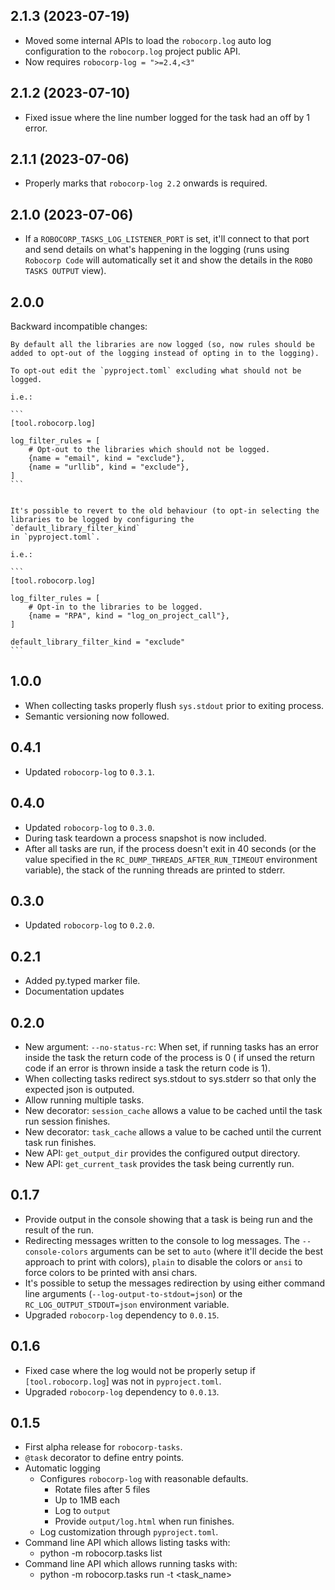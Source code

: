 2.1.3 (2023-07-19)
-----------------------------

- Moved some internal APIs to load the `robocorp.log` auto log configuration to the
  `robocorp.log` project public API.
- Now requires `robocorp-log = ">=2.4,<3"`


2.1.2 (2023-07-10)
-----------------------------

- Fixed issue where the line number logged for the task had an off by 1 error.


2.1.1 (2023-07-06)
-----------------------------

- Properly marks that `robocorp-log 2.2` onwards is required.

  
2.1.0 (2023-07-06)
-----------------------------

- If a `ROBOCORP_TASKS_LOG_LISTENER_PORT` is set, it'll connect to that port
  and send details on what's happening in the logging (runs using `Robocorp Code`
  will automatically set it and show the details in the `ROBO TASKS OUTPUT` view).


2.0.0
-----------------------------

Backward incompatible changes:

    By default all the libraries are now logged (so, now rules should be
    added to opt-out of the logging instead of opting in to the logging).
    
    To opt-out edit the `pyproject.toml` excluding what should not be logged.
    
    i.e.:
    
    ```
    [tool.robocorp.log]
    
    log_filter_rules = [
        # Opt-out to the libraries which should not be logged.
        {name = "email", kind = "exclude"},
        {name = "urllib", kind = "exclude"},
    ]
    ```
    
    
    It's possible to revert to the old behaviour (to opt-in selecting the
    libraries to be logged by configuring the `default_library_filter_kind`
    in `pyproject.toml`.
    
    i.e.:
    
    ```
    [tool.robocorp.log]
    
    log_filter_rules = [
        # Opt-in to the libraries to be logged.
        {name = "RPA", kind = "log_on_project_call"},
    ]
    
    default_library_filter_kind = "exclude"
    ```


1.0.0
-----------------------------

- When collecting tasks properly flush `sys.stdout` prior to exiting process.
- Semantic versioning now followed.

0.4.1
-----------------------------

- Updated `robocorp-log` to `0.3.1`.

0.4.0
-----------------------------

- Updated `robocorp-log` to `0.3.0`.
- During task teardown a process snapshot is now included.
- After all tasks are run, if the process doesn't exit in 40 seconds
  (or the value specified in the `RC_DUMP_THREADS_AFTER_RUN_TIMEOUT`
  environment variable), the stack of the running threads are printed 
  to stderr. 

0.3.0
-----------------------------

- Updated `robocorp-log` to `0.2.0`.


0.2.1
-----------------------------

- Added py.typed marker file.
- Documentation updates


0.2.0
-----------------------------

- New argument: `--no-status-rc`:
    When set, if running tasks has an error inside the task the return code of the process is 0 (
    if unsed the return code if an error is thrown inside a task the return code is 1).
- When collecting tasks redirect sys.stdout to sys.stderr so that only the expected json is outputed.
- Allow running multiple tasks.
- New decorator: `session_cache` allows a value to be cached until the task run session finishes.
- New decorator: `task_cache` allows a value to be cached until the current task run finishes.
- New API: `get_output_dir` provides the configured output directory.
- New API: `get_current_task` provides the task being currently run.

0.1.7
-----------------------------

- Provide output in the console showing that a task is being run and the result of the run.
- Redirecting messages written to the console to log messages.
    The `--console-colors` arguments can be set to `auto` (where it'll decide the best approach to print with colors), `plain` to disable the colors or `ansi` to force colors to be printed with ansi chars.
- It's possible to setup the messages redirection by using either command line arguments (`--log-output-to-stdout=json`) or the `RC_LOG_OUTPUT_STDOUT=json` environment variable.
- Upgraded `robocorp-log` dependency to `0.0.15`. 


0.1.6
-----------------------------

- Fixed case where the log would not be properly setup if `[tool.robocorp.log`] was not in `pyproject.toml`.
- Upgraded `robocorp-log` dependency to `0.0.13`. 

0.1.5
-----------------------------

- First alpha release for `robocorp-tasks`.
- `@task` decorator to define entry points.
- Automatic logging 
    - Configures `robocorp-log` with reasonable defaults.
        - Rotate files after 5 files
        - Up to 1MB each
        - Log to `output`
        - Provide `output/log.html` when run finishes.
    - Log customization through `pyproject.toml`.
- Command line API which allows listing tasks with:
    - python -m robocorp.tasks list <directory>
- Command line API which allows running tasks with:
    - python -m robocorp.tasks run <directory> -t <task_name>